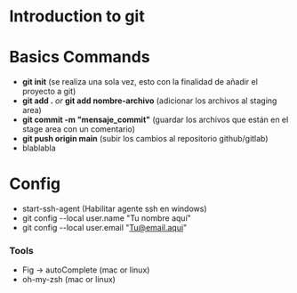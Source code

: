 # Introduction to git

# Basics Commands

- <strong>git init</strong> (se realiza una sola vez, esto con la finalidad de añadir el proyecto a git)
- <strong>git add .</strong> <i>or</i> <strong>git add nombre-archivo</strong> (adicionar los archivos al staging area)
- <strong>git commit -m "mensaje_commit"</strong> (guardar los archivos que están en el stage area con un comentario)
- <strong>git push origin main</strong> (subir los cambios al repositorio github/gitlab)
- blablabla

# Config

- start-ssh-agent (Habilitar agente ssh en windows)
- git config --local user.name "Tu nombre aquí"
- git config --local user.email "Tu@email.aqui”


### Tools

- Fig -> autoComplete (mac or linux)
- oh-my-zsh (mac or linux)